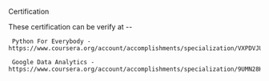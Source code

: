 Certification


These certification can be verify at -- 

     Python For Everybody - https://www.coursera.org/account/accomplishments/specialization/VXPDVJUF6HNW

     Google Data Analytics - https://www.coursera.org/account/accomplishments/specialization/9UMN28HZ93P6

           
